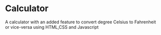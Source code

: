 # Calculator
A calculator with an added feature to convert degree Celsius to Fahrenheit or vice-versa using HTML,CSS and Javascript
